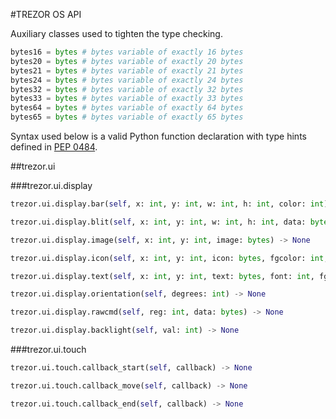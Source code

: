 #TREZOR OS API

Auxiliary classes used to tighten the type checking.

``` python
bytes16 = bytes # bytes variable of exactly 16 bytes
bytes20 = bytes # bytes variable of exactly 20 bytes
bytes21 = bytes # bytes variable of exactly 21 bytes
bytes24 = bytes # bytes variable of exactly 24 bytes
bytes32 = bytes # bytes variable of exactly 32 bytes
bytes33 = bytes # bytes variable of exactly 33 bytes
bytes64 = bytes # bytes variable of exactly 64 bytes
bytes65 = bytes # bytes variable of exactly 65 bytes
```

Syntax used below is a valid Python function declaration with type hints defined in [PEP 0484](https://www.python.org/dev/peps/pep-0484/).

##trezor.ui

###trezor.ui.display

``` python
trezor.ui.display.bar(self, x: int, y: int, w: int, h: int, color: int) -> None

trezor.ui.display.blit(self, x: int, y: int, w: int, h: int, data: bytes) -> None

trezor.ui.display.image(self, x: int, y: int, image: bytes) -> None

trezor.ui.display.icon(self, x: int, y: int, icon: bytes, fgcolor: int, bgcolor: int) -> None

trezor.ui.display.text(self, x: int, y: int, text: bytes, font: int, fgcolor: int, bgcolor: int) -> None

trezor.ui.display.orientation(self, degrees: int) -> None

trezor.ui.display.rawcmd(self, reg: int, data: bytes) -> None

trezor.ui.display.backlight(self, val: int) -> None
```

###trezor.ui.touch

``` python
trezor.ui.touch.callback_start(self, callback) -> None

trezor.ui.touch.callback_move(self, callback) -> None

trezor.ui.touch.callback_end(self, callback) -> None
```
